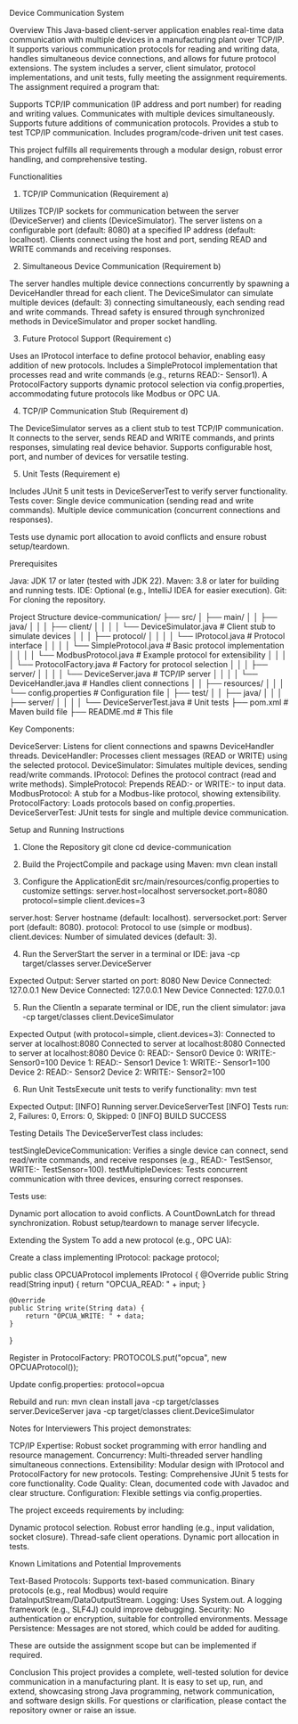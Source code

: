 Device Communication System

Overview
This Java-based client-server application enables real-time data communication with multiple devices in a manufacturing plant over TCP/IP. It supports various communication protocols for reading and writing data, handles simultaneous device connections, and allows for future protocol extensions. The system includes a server, client simulator, protocol implementations, and unit tests, fully meeting the assignment requirements.
The assignment required a program that:

Supports TCP/IP communication (IP address and port number) for reading and writing values.
Communicates with multiple devices simultaneously.
Supports future additions of communication protocols.
Provides a stub to test TCP/IP communication.
Includes program/code-driven unit test cases.

This project fulfills all requirements through a modular design, robust error handling, and comprehensive testing.

Functionalities
1. TCP/IP Communication (Requirement a)

Utilizes TCP/IP sockets for communication between the server (DeviceServer) and clients (DeviceSimulator).
The server listens on a configurable port (default: 8080) at a specified IP address (default: localhost).
Clients connect using the host and port, sending READ and WRITE commands and receiving responses.

2. Simultaneous Device Communication (Requirement b)

The server handles multiple device connections concurrently by spawning a DeviceHandler thread for each client.
The DeviceSimulator can simulate multiple devices (default: 3) connecting simultaneously, each sending read and write commands.
Thread safety is ensured through synchronized methods in DeviceSimulator and proper socket handling.

3. Future Protocol Support (Requirement c)

Uses an IProtocol interface to define protocol behavior, enabling easy addition of new protocols.
Includes a SimpleProtocol implementation that processes read and write commands (e.g., returns READ:- Sensor1).
A ProtocolFactory supports dynamic protocol selection via config.properties, accommodating future protocols like Modbus or OPC UA.

4. TCP/IP Communication Stub (Requirement d)

The DeviceSimulator serves as a client stub to test TCP/IP communication.
It connects to the server, sends READ and WRITE commands, and prints responses, simulating real device behavior.
Supports configurable host, port, and number of devices for versatile testing.

5. Unit Tests (Requirement e)

Includes JUnit 5 unit tests in DeviceServerTest to verify server functionality.
Tests cover:
Single device communication (sending read and write commands).
Multiple device communication (concurrent connections and responses).


Tests use dynamic port allocation to avoid conflicts and ensure robust setup/teardown.


Prerequisites

Java: JDK 17 or later (tested with JDK 22).
Maven: 3.8 or later for building and running tests.
IDE: Optional (e.g., IntelliJ IDEA for easier execution).
Git: For cloning the repository.


Project Structure
device-communication/
├── src/
│   ├── main/
│   │   ├── java/
│   │   │   ├── client/
│   │   │   │   └── DeviceSimulator.java    # Client stub to simulate devices
│   │   │   ├── protocol/
│   │   │   │   └── IProtocol.java          # Protocol interface
│   │   │   │   └── SimpleProtocol.java     # Basic protocol implementation
│   │   │   │   └── ModbusProtocol.java     # Example protocol for extensibility
│   │   │   │   └── ProtocolFactory.java    # Factory for protocol selection
│   │   │   ├── server/
│   │   │   │   └── DeviceServer.java       # TCP/IP server
│   │   │   │   └── DeviceHandler.java      # Handles client connections
│   │   ├── resources/
│   │   │   └── config.properties           # Configuration file
│   ├── test/
│   │   ├── java/
│   │   │   ├── server/
│   │   │   │   └── DeviceServerTest.java   # Unit tests
├── pom.xml                                     # Maven build file
├── README.md                                   # This file

Key Components:

DeviceServer: Listens for client connections and spawns DeviceHandler threads.
DeviceHandler: Processes client messages (READ or WRITE) using the selected protocol.
DeviceSimulator: Simulates multiple devices, sending read/write commands.
IProtocol: Defines the protocol contract (read and write methods).
SimpleProtocol: Prepends READ:- or WRITE:- to input data.
ModbusProtocol: A stub for a Modbus-like protocol, showing extensibility.
ProtocolFactory: Loads protocols based on config.properties.
DeviceServerTest: JUnit tests for single and multiple device communication.


Setup and Running Instructions
1. Clone the Repository
git clone <repository-url>
cd device-communication

2. Build the ProjectCompile and package using Maven:
mvn clean install

3. Configure the ApplicationEdit src/main/resources/config.properties to customize settings:
server.host=localhost
serversocket.port=8080
protocol=simple
client.devices=3


server.host: Server hostname (default: localhost).
serversocket.port: Server port (default: 8080).
protocol: Protocol to use (simple or modbus).
client.devices: Number of simulated devices (default: 3).

4. Run the ServerStart the server in a terminal or IDE:
java -cp target/classes server.DeviceServer

Expected Output:
Server started on port: 8080
New Device Connected: 127.0.0.1
New Device Connected: 127.0.0.1
New Device Connected: 127.0.0.1

5. Run the ClientIn a separate terminal or IDE, run the client simulator:
java -cp target/classes client.DeviceSimulator

Expected Output (with protocol=simple, client.devices=3):
Connected to server at localhost:8080
Connected to server at localhost:8080
Connected to server at localhost:8080
Device 0: READ:- Sensor0
Device 0: WRITE:- Sensor0=100
Device 1: READ:- Sensor1
Device 1: WRITE:- Sensor1=100
Device 2: READ:- Sensor2
Device 2: WRITE:- Sensor2=100

6. Run Unit TestsExecute unit tests to verify functionality:
mvn test

Expected Output:
[INFO] Running server.DeviceServerTest
[INFO] Tests run: 2, Failures: 0, Errors: 0, Skipped: 0
[INFO] BUILD SUCCESS


Testing Details
The DeviceServerTest class includes:

testSingleDeviceCommunication: Verifies a single device can connect, send read/write commands, and receive responses (e.g., READ:- TestSensor, WRITE:- TestSensor=100).
testMultipleDevices: Tests concurrent communication with three devices, ensuring correct responses.

Tests use:

Dynamic port allocation to avoid conflicts.
A CountDownLatch for thread synchronization.
Robust setup/teardown to manage server lifecycle.


Extending the System
To add a new protocol (e.g., OPC UA):

Create a class implementing IProtocol:
package protocol;

public class OPCUAProtocol implements IProtocol {
    @Override
    public String read(String input) {
        return "OPCUA_READ: " + input;
    }

    @Override
    public String write(String data) {
        return "OPCUA_WRITE: " + data;
    }
}


Register in ProtocolFactory:
PROTOCOLS.put("opcua", new OPCUAProtocol());


Update config.properties:
protocol=opcua


Rebuild and run:
mvn clean install
java -cp target/classes server.DeviceServer
java -cp target/classes client.DeviceSimulator




Notes for Interviewers
This project demonstrates:

TCP/IP Expertise: Robust socket programming with error handling and resource management.
Concurrency: Multi-threaded server handling simultaneous connections.
Extensibility: Modular design with IProtocol and ProtocolFactory for new protocols.
Testing: Comprehensive JUnit 5 tests for core functionality.
Code Quality: Clean, documented code with Javadoc and clear structure.
Configuration: Flexible settings via config.properties.

The project exceeds requirements by including:

Dynamic protocol selection.
Robust error handling (e.g., input validation, socket closure).
Thread-safe client operations.
Dynamic port allocation in tests.


Known Limitations and Potential Improvements

Text-Based Protocols: Supports text-based communication. Binary protocols (e.g., real Modbus) would require DataInputStream/DataOutputStream.
Logging: Uses System.out. A logging framework (e.g., SLF4J) could improve debugging.
Security: No authentication or encryption, suitable for controlled environments.
Message Persistence: Messages are not stored, which could be added for auditing.

These are outside the assignment scope but can be implemented if required.

Conclusion
This project provides a complete, well-tested solution for device communication in a manufacturing plant. It is easy to set up, run, and extend, showcasing strong Java programming, network communication, and software design skills.
For questions or clarification, please contact the repository owner or raise an issue.
